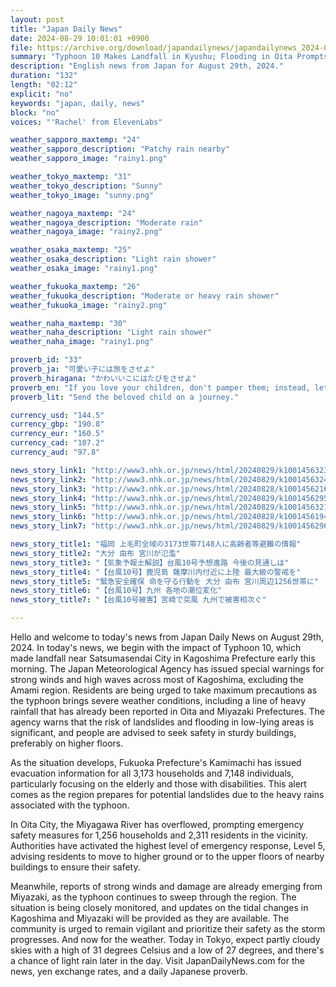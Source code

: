 ```yaml
---
layout: post
title: "Japan Daily News"
date: 2024-08-29 10:01:01 +0900
file: https://archive.org/download/japandailynews/japandailynews_2024-08-29.mp3
summary: "Typhoon 10 Makes Landfall in Kyushu; Flooding in Oita Prompts Evacuations, & more…"
description: "English news from Japan for August 29th, 2024."
duration: "132"
length: "02:12"
explicit: "no"
keywords: "japan, daily, news"
block: "no"
voices: "'Rachel' from ElevenLabs"

weather_sapporo_maxtemp: "24"
weather_sapporo_description: "Patchy rain nearby"
weather_sapporo_image: "rainy1.png"

weather_tokyo_maxtemp: "31"
weather_tokyo_description: "Sunny"
weather_tokyo_image: "sunny.png"

weather_nagoya_maxtemp: "24"
weather_nagoya_description: "Moderate rain"
weather_nagoya_image: "rainy2.png"

weather_osaka_maxtemp: "25"
weather_osaka_description: "Light rain shower"
weather_osaka_image: "rainy1.png"

weather_fukuoka_maxtemp: "26"
weather_fukuoka_description: "Moderate or heavy rain shower"
weather_fukuoka_image: "rainy2.png"

weather_naha_maxtemp: "30"
weather_naha_description: "Light rain shower"
weather_naha_image: "rainy1.png"

proverb_id: "33"
proverb_ja: "可愛い子には旅をさせよ"
proverb_hiragana: "かわいいこにはたびをさせよ"
proverb_en: "If you love your children, don't pamper them; instead, let them experience hardships."
proverb_lit: "Send the beloved child on a journey."

currency_usd: "144.5"
currency_gbp: "190.8"
currency_eur: "160.5"
currency_cad: "107.2"
currency_aud: "97.8"

news_story_link1: "http://www3.nhk.or.jp/news/html/20240829/k10014563231000.html"
news_story_link2: "http://www3.nhk.or.jp/news/html/20240829/k10014563241000.html"
news_story_link3: "http://www3.nhk.or.jp/news/html/20240828/k10014562161000.html"
news_story_link4: "http://www3.nhk.or.jp/news/html/20240829/k10014562951000.html"
news_story_link5: "http://www3.nhk.or.jp/news/html/20240829/k10014563211000.html"
news_story_link6: "http://www3.nhk.or.jp/news/html/20240828/k10014561941000.html"
news_story_link7: "http://www3.nhk.or.jp/news/html/20240829/k10014562961000.html"

news_story_title1: "福岡 上毛町全域の3173世帯7148人に高齢者等避難の情報"
news_story_title2: "大分 由布 宮川が氾濫"
news_story_title3: "【気象予報士解説】台風10号予想進路 今後の見通しは"
news_story_title4: "【台風10号】鹿児島 薩摩川内付近に上陸 最大級の警戒を"
news_story_title5: "緊急安全確保 命を守る行動を 大分 由布 宮川周辺1256世帯に"
news_story_title6: "【台風10号】九州 各地の潮位変化"
news_story_title7: "【台風10号被害】宮崎で突風 九州で被害相次ぐ"

---
```


Hello and welcome to today's news from Japan Daily News on August 29th, 2024. In today's news, we begin with the impact of Typhoon 10, which made landfall near Satsumasendai City in Kagoshima Prefecture early this morning. The Japan Meteorological Agency has issued special warnings for strong winds and high waves across most of Kagoshima, excluding the Amami region. Residents are being urged to take maximum precautions as the typhoon brings severe weather conditions, including a line of heavy rainfall that has already been reported in Oita and Miyazaki Prefectures. The agency warns that the risk of landslides and flooding in low-lying areas is significant, and people are advised to seek safety in sturdy buildings, preferably on higher floors.

As the situation develops, Fukuoka Prefecture's Kamimachi has issued evacuation information for all 3,173 households and 7,148 individuals, particularly focusing on the elderly and those with disabilities. This alert comes as the region prepares for potential landslides due to the heavy rains associated with the typhoon.

In Oita City, the Miyagawa River has overflowed, prompting emergency safety measures for 1,256 households and 2,311 residents in the vicinity. Authorities have activated the highest level of emergency response, Level 5, advising residents to move to higher ground or to the upper floors of nearby buildings to ensure their safety.

Meanwhile, reports of strong winds and damage are already emerging from Miyazaki, as the typhoon continues to sweep through the region. The situation is being closely monitored, and updates on the tidal changes in Kagoshima and Miyazaki will be provided as they are available. The community is urged to remain vigilant and prioritize their safety as the storm progresses. And now for the weather. Today in Tokyo, expect partly cloudy skies with a high of 31 degrees Celsius and a low of 27 degrees, and there's a chance of light rain later in the day.  Visit JapanDailyNews.com for the news, yen exchange rates, and a daily Japanese proverb.
